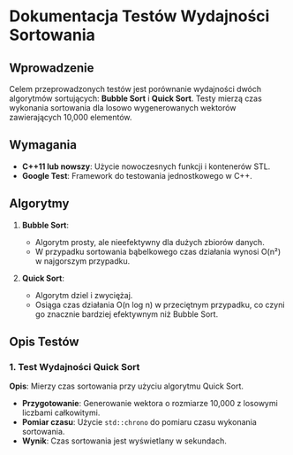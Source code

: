 # Dokumentacja Testów Wydajności Sortowania

## Wprowadzenie

Celem przeprowadzonych testów jest porównanie wydajności dwóch algorytmów sortujących: **Bubble Sort** i **Quick Sort**. Testy mierzą czas wykonania sortowania dla losowo wygenerowanych wektorów zawierających 10,000 elementów.

## Wymagania

- **C++11 lub nowszy**: Użycie nowoczesnych funkcji i kontenerów STL.
- **Google Test**: Framework do testowania jednostkowego w C++.

## Algorytmy

1. **Bubble Sort**:
   - Algorytm prosty, ale nieefektywny dla dużych zbiorów danych.
   - W przypadku sortowania bąbelkowego czas działania wynosi O(n²) w najgorszym przypadku.

2. **Quick Sort**:
   - Algorytm dziel i zwyciężaj.
   - Osiąga czas działania O(n log n) w przeciętnym przypadku, co czyni go znacznie bardziej efektywnym niż Bubble Sort.

## Opis Testów

### 1. Test Wydajności Quick Sort

**Opis**: Mierzy czas sortowania przy użyciu algorytmu Quick Sort.

- **Przygotowanie**: Generowanie wektora o rozmiarze 10,000 z losowymi liczbami całkowitymi.
- **Pomiar czasu**: Użycie `std::chrono` do pomiaru czasu wykonania sortowania.
- **Wynik**: Czas sortowania jest wyświetlany w sekundach.


